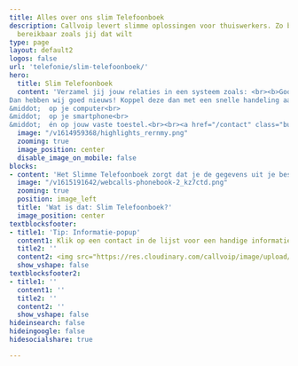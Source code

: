 ```yaml
---
title: Alles over ons slim Telefoonboek
description: Callvoip levert slimme oplossingen voor thuiswerkers. Zo ben je overal
  bereikbaar zoals jij dat wilt
type: page
layout: default2
logos: false
url: 'telefonie/slim-telefoonboek/'
hero:
  title: Slim Telefoonboek
  content: 'Verzamel jij jouw relaties in een systeem zoals: <br><b>Google Contacts, Microsoft, Contacts+, Zendesk, Exact Online, Teamleader, Salesforces of Hubspot?</b><br>
Dan hebben wij goed nieuws! Koppel deze dan met een snelle handeling aan de Callvoip-centrale. Het resultaat: je ziet de naam van de beller bij inkomende en uitgaande telefoontjes:<br>
&middot;  op je computer<br>
&middot;  op je smartphone<br>
&middot;  én op jouw vaste toestel.<br><br><a href="/contact" class="button">Meer informatie? Neem contact op!</a>'
  image: "/v1614959368/highlights_rernmy.png"
  zooming: true
  image_position: center
  disable_image_on_mobile: false
blocks:
- content: 'Het Slimme Telefoonboek zorgt dat je de gegevens uit je bestaande bedrijfstelefoonboek of CRM systeem gemakkelijk kunt koppelen aan Webcalls, Qaller, Vamos en je vaste telefoontoestel<br><br><a href="#" class="button">Meer informatie</a>'
  image: "/v1615191642/webcalls-phonebook-2_kz7ctd.png"
  zooming: true
  position: image_left
  title: 'Wat is dat: Slim Telefoonboek?'
  image_position: center
textblocksfooter:
- title1: 'Tip: Informatie-popup'
  content1: Klik op een contact in de lijst voor een handige informatie-popup met nummers en emailadres.
  title2: ''
  content2: <img src="https://res.cloudinary.com/callvoip/image/upload/v1659691896/side-tabs_sg1c9q.png" width="490px">
  show_vshape: false
textblocksfooter2:
- title1: ''
  content1: ''
  title2: ''
  content2: ''
  show_vshape: false  
hideinsearch: false
hideingoogle: false
hidesocialshare: true

---
```

